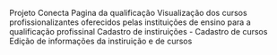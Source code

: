 Projeto Conecta
Pagina da qualificação 
Visualização dos cursos profissionalizantes oferecidos pelas instituições de ensino para a qualificação profissinal
Cadastro de instiruições - Cadastro de cursos
Edição de informações da instiruição e de cursos